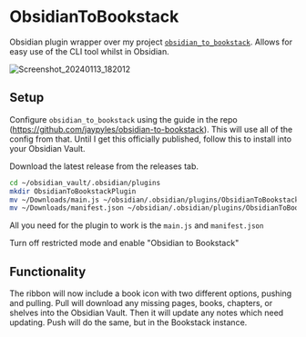 # ObsidianToBookstack

Obsidian plugin wrapper over my project [`obsidian_to_bookstack`]([https://github.com/jaypyles/obsidian-to-bookstack). Allows for easy use of the CLI tool whilst in Obsidian.

![Screenshot_20240113_182012](https://github.com/jaypyles/ObsidianToBookstackPlugin/assets/111098627/e76b33e1-50af-4eb1-af07-b80402257dba)

## Setup

Configure `obsidian_to_bookstack` using the guide in the repo (https://github.com/jaypyles/obsidian-to-bookstack). This will use all of the config from that.
Until I get this officially published, follow this to install into your Obsidian Vault.

Download the latest release from the releases tab.

```bash
cd ~/obsidian_vault/.obsidian/plugins
mkdir ObsidianToBookstackPlugin
mv ~/Downloads/main.js ~/obsidian/.obsidian/plugins/ObsidianToBookstackPlugin
mv ~/Downloads/manifest.json ~/obsidian/.obsidian/plugins/ObsidianToBookstackPlugin
```

All you need for the plugin to work is the `main.js` and `manifest.json`

Turn off restricted mode and enable "Obsidian to Bookstack"

## Functionality

The ribbon will now include a book icon with two different options, pushing and pulling. Pull will download any missing pages, books, chapters, or shelves into the Obsidian Vault.
Then it will update any notes which need updating. Push will do the same, but in the Bookstack instance.
